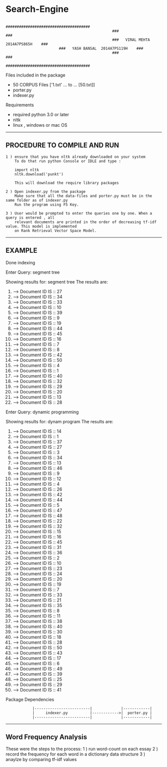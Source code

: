 # Search-Engine

													                          							    ######################################
                                                    ###       			       ###
                                                    ###   VIRAL MEHTA  2014A7PS865H    ###
						    ###   YASH BANSAL  2014A7PS119H    ###
                                                    ###                                ###
                                                    ######################################
    

Files included in the package

-  50 CORPUS Files ['1.txt' ... to ... [50.txt]]
-  porter.py
-  indexer.py

Requirements

- required python 3.0 or later
- nltk 
- linux , windows or mac OS



-----------------------------
PROCEDURE TO COMPILE AND RUN
-----------------------------

	1 ) ensure that you have nltk already downloaded on your system
		To do that run python Console or IDLE and type :
		
		import nltk
		nltk.download('punkt')
		
		This will download the require library packages
	
    2 ) Open indexer.py from the package
		Make sure that all the data-files and porter.py must be in the same folder as of indexer.py
		Run the program using F5 Key.
		
    3 ) User would be prompted to enter the queries one by one. When a query is entered , all 
		relevant documents are printed in the order of decreasing tf-idf value. This model is implemented
		on Rank Retrieval Vector Space Model.
	
------------------
EXAMPLE
------------------

Done indexing

Enter Query:
segment tree

Showing results for: 
segment tree 
The results are:
1.	--> Document ID IS :: 27
2.	--> Document ID IS :: 34
3.	--> Document ID IS :: 33
4.	--> Document ID IS :: 10
5.	--> Document ID IS :: 39
6.	--> Document ID IS :: 9
7.	--> Document ID IS :: 19
8.	--> Document ID IS :: 44
9.	--> Document ID IS :: 45
10.	--> Document ID IS :: 16
11.	--> Document ID IS :: 7
12.	--> Document ID IS :: 8
13.	--> Document ID IS :: 42
14.	--> Document ID IS :: 50
15.	--> Document ID IS :: 4
16.	--> Document ID IS :: 1
17.	--> Document ID IS :: 40
18.	--> Document ID IS :: 32
19.	--> Document ID IS :: 29
20.	--> Document ID IS :: 20
21.	--> Document ID IS :: 13
22.	--> Document ID IS :: 28

Enter Query:
dynamic programming

Showing results for: 
dynam program 
The results are:
1.	--> Document ID IS :: 14
2.	--> Document ID IS :: 1
3.	--> Document ID IS :: 37
4.	--> Document ID IS :: 27
5.	--> Document ID IS :: 3
6.	--> Document ID IS :: 34
7.	--> Document ID IS :: 13
8.	--> Document ID IS :: 46
9.	--> Document ID IS :: 9
10.	--> Document ID IS :: 12
11.	--> Document ID IS :: 4
12.	--> Document ID IS :: 26
13.	--> Document ID IS :: 42
14.	--> Document ID IS :: 44
15.	--> Document ID IS :: 5
16.	--> Document ID IS :: 47
17.	--> Document ID IS :: 48
18.	--> Document ID IS :: 22
19.	--> Document ID IS :: 32
20.	--> Document ID IS :: 15
21.	--> Document ID IS :: 16
22.	--> Document ID IS :: 45
23.	--> Document ID IS :: 31
24.	--> Document ID IS :: 36
25.	--> Document ID IS :: 2
26.	--> Document ID IS :: 10
27.	--> Document ID IS :: 23
28.	--> Document ID IS :: 24
29.	--> Document ID IS :: 20
30.	--> Document ID IS :: 19
31.	--> Document ID IS :: 7
32.	--> Document ID IS :: 33
33.	--> Document ID IS :: 21
34.	--> Document ID IS :: 35
35.	--> Document ID IS :: 8
36.	--> Document ID IS :: 11
37.	--> Document ID IS :: 38
38.	--> Document ID IS :: 40
39.	--> Document ID IS :: 30
40.	--> Document ID IS :: 18
41.	--> Document ID IS :: 28
42.	--> Document ID IS :: 50
43.	--> Document ID IS :: 43
44.	--> Document ID IS :: 17
45.	--> Document ID IS :: 6
46.	--> Document ID IS :: 49
47.	--> Document ID IS :: 39
48.	--> Document ID IS :: 25
49.	--> Document ID IS :: 29
50.	--> Document ID IS :: 41





Package Dependencies


				|-------------------------|             |------------|
                |     indexer.py          |------------>|  porter.py |
                |-------------------------|             |------------|

				
-----------------------
Word Frequency Analysis 
-----------------------

These were the steps to the process:
    1 ) run word-count on each essay
    2 ) record the frequency for each word in a dictionary data structure
    3 ) anaylze by comparing tf-idf values 




		
